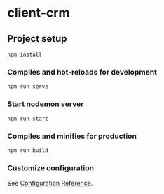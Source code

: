 # client-crm

## Project setup
```
npm install
```

### Compiles and hot-reloads for development
```
npm run serve
```
### Start nodemon server
```
npm run start
```

### Compiles and minifies for production
```
npm run build
```

### Customize configuration
See [Configuration Reference](https://cli.vuejs.org/config/).
